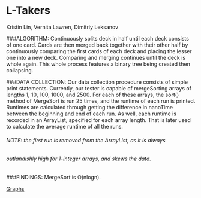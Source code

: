 # L-Takers 
Kristin Lin, Vernita Lawren, Dimitriy Leksanov

###ALGORITHM:
Continuously splits deck in half until each deck consists of one card. Cards 
are then merged back together with their other half by continuously comparing 
the first cards of each deck and placing the lesser one into a new deck. 
Comparing and merging continues until the deck is whole again. This whole 
process features a binary tree being created then collapsing.

###DATA COLLECTION:
Our data collection procedure consists of simple print statements. 
Currently, our tester is capable of mergeSorting arrays of lengths 1, 10, 
100, 1000, and 2500. For each of these arrays, the sort() method of MergeSort 
is run 25 times, and the runtime of each run is printed. Runtimes are calculated 
through getting the difference in nanoTime between the beginning and end of each run.
As well, each runtime is recorded in an ArrayList, specified for each array length.
That is later used to calculate the average runtime of all the runs.
######  NOTE: the first run is removed from the ArrayList, as it is always 
######  outlandishly high for 1-integer arrays, and skews the data.

###FINDINGS: 
MergeSort is O(nlogn).

[Graphs](https://docs.google.com/document/d/14MuSRdndcZ1oe-_SM822p6mXctroy68qXvAVdcwHIlI/pub)
